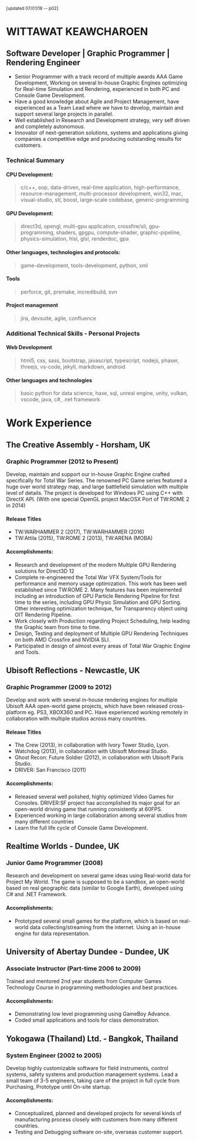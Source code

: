 <small>[updated 07/01/18 -- p02]</small>
# WITTAWAT KEAWCHAROEN 
## Software Developer | Graphic Programmer | Rendering Engineer
- Senior Programmer with a track record of multiple awards AAA Game Development, Working on several In-house Graphic Engines optimizing for Real-time Simulation and Rendering, experienced in both PC and Console Game Development.
- Have a good knowledge about Agile and Project Management, have experienced as a Team Lead where we have to develop, maintain and support several large projects in parallel.
- Well established in Research and Development strategy, very self driven and completely autonomous.
- Innovator of next-generation solutions, systems and applications giving companies a competitive edge and producing outstanding results for customers.

### Technical Summary
#### CPU Development:
> c/c++, oop, data-driven, real-time application, high-performance, resource-management, multi-processor development, win32, mac, visual-studio, stl, boost, large-scale codebase, generic-programming

#### GPU Development:
> direct3d, opengl, multi-gpu application, crossfire/sli, gpu-programming, shaders, gpgpu, compute-shader, graphic-pipeline, physics-simulation, hlsl, glsl, renderdoc, gpa

#### Other languages, technologies and protocols:
> game-development, tools-development, python, xml 

#### Tools
> perforce, git, premake, incredibuild, svn

#### Project management
> jira, devsuite, agile, confluence

### Additional Technical Skills - Personal Projects
#### Web Development
> html5, css, sass, bootstrap, javascript, typescript, nodejs, phaser, threejs, vs-code, jekyll, markdown, android

#### Other languages and technologies
> basic python for data science, haxe, sql, unreal engine, unity, vulkan, vscode, java, c#, .net framework

# Work Experience
## The Creative Assembly - Horsham, UK 
### Graphic Programmer (2012 to Present)
Develop, maintain and support our in-house Graphic Engine crafted specifically for Total War Series. The renowned PC Game series featured a huge over world strategy map, and large battlefield simulation with multiple level of details. The project is developed for Windows PC using C++ with DirectX API. (With one special OpenGL project MacOSX Port of TW:ROME 2 in 2014)

#### Release Titles
- TW:WARHAMMER 2 (2017), TW:WARHAMMER (2016)
- TW:Attila (2015), TW:ROME 2 (2013), TW:ARENA (MOBA)

#### Accomplishments:
- Research and development of the modern Multiple GPU Rendering solutions for Direct3D 12
- Complete re-engineered the Total War VFX System/Tools for performance and memory usage optimization. This work has been well established since TW:ROME 2. Many features has been implemented including an introduction of GPU Particle Rendering Pipeline for first time to the series, including GPU Physic Simulation and GPU Sorting. Other interesting optimization technique, for Transparency object using OIT Rendering Pipeline.
- Work closely with Production regarding Project Scheduling, help leading the Graphic team from time to time.
- Design, Testing and deployment of Multiple GPU Rendering Techniques on both AMD Crossfire and NVIDIA SLI. 
- Participated in design of almost every areas of Total War Graphic Engine and Tools.

## Ubisoft Reflections - Newcastle, UK
### Graphic Programmer (2009 to 2012)
Develop and work with several in-house rendering engines for multiple Ubisoft AAA open-world game projects, which have been released cross-platform eg. PS3, XBOX360 and PC. Have experienced working remotely in collaboration with multiple studios across many countries.

#### Release Titles
- The Crew (2013), in collaboration with Ivory Tower Studio, Lyon.
- Watchdog (2013), in collaboration with Ubisoft Montreal Studio. 
- Ghost Recon: Future Soldier (2012), in collaboration with Ubisoft Paris Studio.
- DRIVER: San Francisco (2011)

#### Accomplishments:
- Released several well polished, highly optimized Video Games for Consoles. DRIVER:SF project has accomplished its major goal for an open-world driving game that running consistently at 60FPS.
- Experienced working in large collaboration among several studios from many different countries
- Learn the full life cycle of Console Game Development.

## Realtime Worlds - Dundee, UK
### Junior Game Programmer (2008)
Research and development on several game ideas using Real-world data for Project My World. The game is supposed to be a sandbox, an open-world based on real geographic data (similar to Google Earth), developed using C# and .NET Framework.

#### Accomplishments:
- Prototyped several small games for the platform, which is based on real-world data collecting/streaming from the internet. Using an in-house engine for data representation.

## University of Abertay Dundee - Dundee, UK
### Associate Instructor (Part-time 2006 to 2009)
Trained and mentored 2nd year students from Computer Games Technology Course in programming methodologies and best practices.

#### Accomplishments:
- Demonstrating low level programming using GameBoy Advance.
- Coded small applications and tools for class demonstration.

## Yokogawa (Thailand) Ltd. - Bangkok, Thailand
### System Engineer (2002 to 2005)
Develop highly customizable software for field instruments, control systems, safety systems and production management systems. Lead a small team of 3-5 engineers, taking care of the project in full cycle from Purchasing, Prototype until On-site startup.

#### Accomplishments:
- Conceptualized, planned and developed projects for several kinds of manufacturing process closely with customers from many different countries. 
- Testing and Debugging software on-site, overseas customer support.